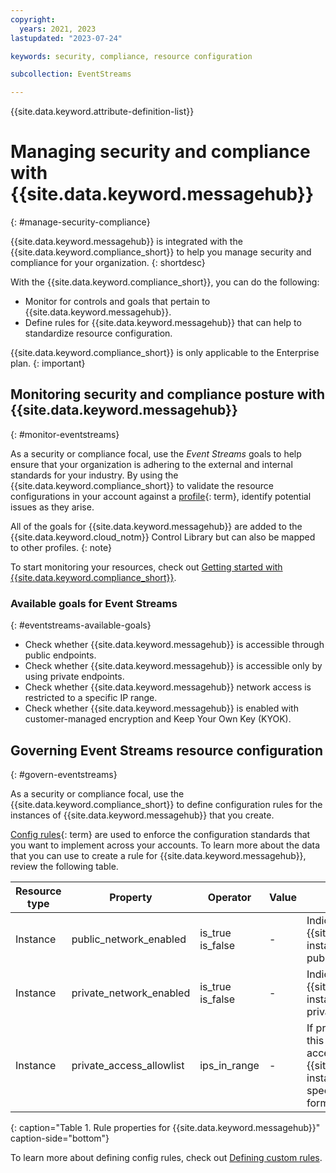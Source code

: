 ```yaml
---
copyright:
  years: 2021, 2023
lastupdated: "2023-07-24"

keywords: security, compliance, resource configuration

subcollection: EventStreams

---
```


{{site.data.keyword.attribute-definition-list}}

# Managing security and compliance with {{site.data.keyword.messagehub}}
{: #manage-security-compliance}

{{site.data.keyword.messagehub}} is integrated with the {{site.data.keyword.compliance_short}} to help you manage security and compliance for your organization.
{: shortdesc}

With the {{site.data.keyword.compliance_short}}, you can do the following:

- Monitor for controls and goals that pertain to {{site.data.keyword.messagehub}}.
- Define rules for {{site.data.keyword.messagehub}} that can help to standardize resource configuration.

{{site.data.keyword.compliance_short}} is only applicable to the Enterprise plan.
{: important}

## Monitoring security and compliance posture with {{site.data.keyword.messagehub}}
{: #monitor-eventstreams}

As a security or compliance focal, use the *Event Streams* goals to help ensure that your organization is adhering to the external and internal standards for your industry. By using the {{site.data.keyword.compliance_short}} to validate the resource configurations in your account against a [profile](#x2034950){: term}, identify potential issues as they arise.

All of the goals for {{site.data.keyword.messagehub}} are added to the {{site.data.keyword.cloud_notm}} Control Library but can also be mapped to other profiles.
{: note}

To start monitoring your resources, check out [Getting started with {{site.data.keyword.compliance_short}}](/docs/security-compliance?topic=security-compliance-getting-started).

### Available goals for Event Streams
{: #eventstreams-available-goals}

* Check whether {{site.data.keyword.messagehub}} is accessible through public endpoints.
* Check whether {{site.data.keyword.messagehub}} is accessible only by using private endpoints.
* Check whether {{site.data.keyword.messagehub}} network access is restricted to a specific IP range.
* Check whether {{site.data.keyword.messagehub}} is enabled with customer-managed encryption and Keep Your Own Key (KYOK).

## Governing Event Streams resource configuration
{: #govern-eventstreams}

As a security or compliance focal, use the {{site.data.keyword.compliance_short}} to define configuration rules for the instances of {{site.data.keyword.messagehub}} that you create.

[Config rules](#x3084914){: term} are used to enforce the configuration standards that you want to implement across your accounts. To learn more about the data that you can use to create a rule for {{site.data.keyword.messagehub}}, review the following table.

| Resource type | Property | Operator | Value | Description |
|---------------|----------|---------------|-------|-------------|
| Instance | public_network_enabled | is_true  is_false | - | Indicates whether access to a {{site.data.keyword.messagehub}} instance is allowed through a public network. |
| Instance | private_network_enabled | is_true  is_false | - | Indicates whether access to a {{site.data.keyword.messagehub}} instance is allowed through a private network. |
| Instance | private_access_allowlist | ips_in_range | - | If private networking is enabled, this property indicates whether access to a {{site.data.keyword.messagehub}} instance should be restricted to a specific range of private IP CIDR formatted subnets. |
{: caption="Table 1. Rule properties for {{site.data.keyword.messagehub}}" caption-side="bottom"}

To learn more about defining config rules, check out [Defining custom rules](/docs/security-compliance?topic=security-compliance-rules-define).
